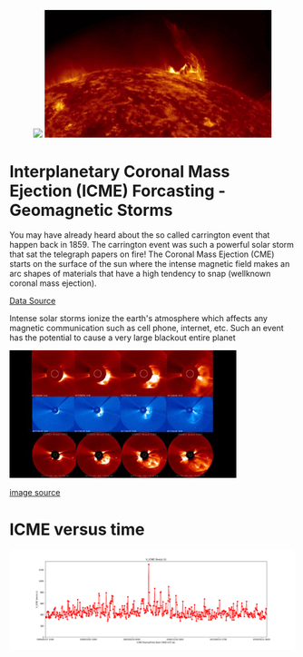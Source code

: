 
<p align="center">
  <img width="400" src="Assets/3._cme_gif_11660.gif" >
  <img width="400" src="Assets/cme.gif" >
</p>

# Interplanetary Coronal Mass Ejection (ICME) Forcasting - Geomagnetic Storms
 
You may have already heard about the so called carrington event that happen back in 1859. 
The carrington event was such a powerful solar storm that sat the telegraph papers on fire!
The Coronal Mass Ejection (CME) starts on the surface of the sun where the intense magnetic field makes an arc shapes of materials that have a high tendency to snap (wellknown coronal mass ejection).

[Data Source](http://www.srl.caltech.edu/ACE/ASC/DATA/level3/icmetable2.htm#(k))



Intense solar storms ionize the earth's atmosphere which affects any magnetic communication such as cell phone, internet, etc. 
Such an event has the potential to cause a very large blackout entire planet


<p align="left">
  <img width="400" src="Assets/CME_phenomena_update.jpg" >
</p>

[image source](https://www.swpc.noaa.gov/phenomena/coronal-mass-ejections)


# ICME versus time 
<p align="left">
  <img width="1500" src="Figures/P02_01_EDA_plt33.png" >
</p>
